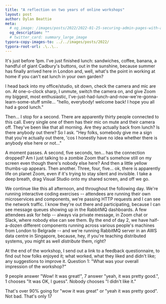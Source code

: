 ```yaml
---
title: "A reflection on two years of online workshops"
layout: post
author: Dylan Beattie
meta:
  # og_image: /images/posts/2022/2022-01-25-securing-admin-pages-with-aspnet-and-azure-ad.png
  og_description: ""
  # twitter_card: summary_large_image
typora-copy-images-to: ../../images/posts/2022/
typora-root-url: .\..\..
---
```


It's just before 1pm. I've just finished lunch: sandwiches, coffee, banana, a handful of giant Cadbury's buttons, out in the sunshine, because summer has finally arrived here in London and, well, what's the point in working at home if you can't eat lunch in your own garden?

I head back into my office/studio, sit down, check the camera and mic are on. At one-o-clock sharp, I unmute, switch the camera on, and give Zoom my biggest, most enthusiastic, I've-just-had-lunch-and-now-we're-gonna-learn-some-stuff smile... "hello, everybody! welcome back! I hope you all had a good lunch."

Then... I stop for a second. There are apparently thirty people connected to this call. Every single one of them has their mic on mute and their camera off. They've been like that all morning. Are they actually back from lunch? Is there anybody out there?  So I ask. "Hey folks, somebody give me a sign that you're actually out there, 'cos I honestly have no idea whether there is anybody else here or not..." 

A moment passes. A second, five seconds, ten... has the connection dropped? Am I just talking to a zombie Zoom that's somehow still on my screen even though there's nobody else here? And then a little yellow thumbs-up appears. Then another. Three, four, five... ok, there is apparently life on planet Zoom, even if it's trying to stay silent and invisible. I take a deep breath, drag Visual Studio onto my shared screen, and off we go.

We continue like this all afternoon, and throughout the following day. We're running interactive coding exercises -- attendees are running their own microservices and components, we're passing HTTP requests and I can see the network traffic. I know they're out there and participating, because I can see message queues showing up in the RabbitMQ dashboards.  A few attendees ask for help -- always via private message, in Zoom chat or Slack, where nobody else can see them. By the end of day 2, we have half-a-dozen different components running across various people's machines from London to Belgrade -- and we're running RabbitMQ server in an AWS data centre in Singapore, because, hey, if you're teaching distributed systems, you might as well *distribute* them, right?

At the end of the workshop, I send out a link to a feedback questionnaire, to find out how folks enjoyed it; what worked, what they liked and didn't like; any suggestions to improve it. Question 1: "What was your overall impression of the workshop?"

9 people answer "Wow! It was great!", 7 answer "yeah, it was pretty good.", 1 chooses "It was OK, I guess". Nobody chooses "I didn't like it."

That's over 90% going for "wow it was great" or "yeah it was pretty good". Not bad. That's only 17 











